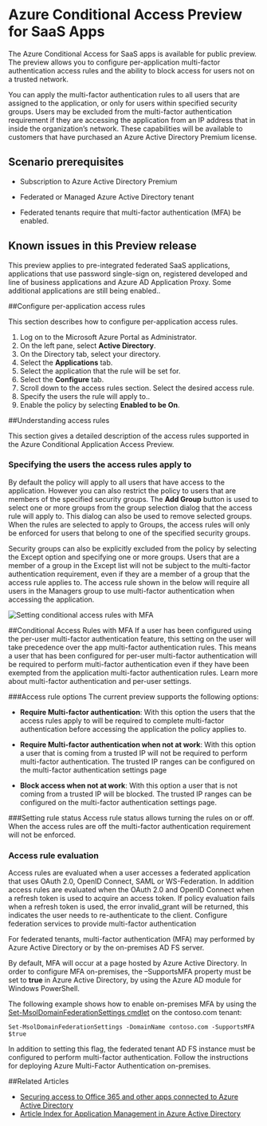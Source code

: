<properties
	pageTitle="Azure Conditional Access Preview for SaaS Apps| Microsoft Azure"
	description="Conditional access in Azure AD allows you to configure per-application multi-factor authentication access rules and the ability to block access for users not on a trusted network. "
	services="active-directory"
	documentationCenter=""
	authors="femila"
	manager="stevenpo"
	editor=""/>

<tags
	ms.service="active-directory"
	ms.workload="identity"
	ms.tgt_pltfrm="na"
	ms.devlang="na"
	ms.topic="article"
	ms.date="03/30/2016"
	ms.author="femila"/>

# Azure Conditional Access Preview for SaaS Apps

The Azure Conditional Access for SaaS apps is available for public preview. The preview allows you to configure per-application multi-factor authentication access rules and the ability to block access for users not on a trusted network. 

You can apply the multi-factor authentication rules to all users that are assigned to the application, or only for users within specified security groups. Users may be excluded from the multi-factor authentication requirement if they are accessing the application from an IP address that in inside the organization’s network.
These capabilities will be available to customers that have purchased an Azure Active Directory Premium license.

## Scenario prerequisites
* Subscription to Azure Active Directory Premium

* Federated or Managed Azure Active Directory tenant

* Federated tenants require that multi-factor authentication (MFA) be enabled.

## Known issues in this Preview release
This preview applies to pre-integrated federated SaaS applications, applications that use password single-sign on, registered developed and line of business applications and Azure AD Application Proxy. Some additional applications are still being enabled..

##Configure per-application access rules

This section describes how to configure per-application access rules.

1. Log on to the Microsoft Azure Portal as Administrator.
2. On the left pane, select **Active Directory**.
3. On the Directory tab, select your directory.
4. Select the **Applications** tab.
5. Select the application that the rule will be set for.
6. Select the **Configure** tab.
7. Scroll down to the access rules section. Select the desired access rule.
8. Specify the users the rule will apply to..
9. Enable the policy by selecting **Enabled to be On**.

##Understanding access rules

This section gives a detailed description of the access rules supported in the Azure Conditional Application Access Preview.

### Specifying the users the access rules apply to

By default the policy will apply to all users that have access to the application. However you can also restrict the policy to users that are members of the specified security groups. The **Add Group** button is used to select one or more groups from the group selection dialog that the access rule will apply to. This dialog can also be used to remove selected groups. When the rules are selected to apply to Groups, the access rules will only be enforced for users that belong to one of the specified security groups.

Security groups can also be explicitly excluded from the policy by selecting the Except option and specifying one or more groups. Users that are a member of a group in the Except list will not be subject to the multi-factor authentication requirement, even if they are a member of a group that the access rule applies to.
The access rule shown in the below will require all users in the Managers group to use multi-factor authentication when accessing the application.

![Setting conditional access rules with MFA](./media/active-directory-conditional-access/conditionalaccess-saas-apps.png)

##Conditional Access Rules with MFA
If a user has been configured using the per-user multi-factor authentication feature, this setting on the user will take precedence over the app multi-factor authentication rules. This means a user that has been configured for per-user multi-factor authentication will be required to perform multi-factor authentication even if they have been exempted from the application multi-factor authentication rules. Learn more about multi-factor authentication and per-user settings.

###Access rule options
The current preview supports the following options:

* **Require Multi-factor authentication**: With this option the users that the access rules apply to will be required to complete multi-factor authentication before accessing the application the policy applies to.

* **Require Multi-factor authentication when not at work**: With this option a user that is coming from a trusted IP will not be required to perform multi-factor authentication. The trusted IP ranges can be configured on the multi-factor authentication settings page

* **Block access when not at work**: With this option a user that is not coming from a trusted IP will be blocked. The trusted IP ranges can be configured on the multi-factor authentication settings page.

###Setting rule status
Access rule status allows turning the rules on or off. When the access rules are off the multi-factor authentication requirement will not be enforced.

### Access rule evaluation

Access rules are evaluated when a user accesses a federated application that uses OAuth 2.0, OpenID Connect, SAML or WS-Federation. In addition access rules are evaluated when the OAuth 2.0 and OpenID Connect when a refresh token is used to acquire an access token. If policy evaluation fails when a refresh token is used, the error invalid_grant will be returned, this indicates the user needs to re-authenticate to the client.
Configure federation services to provide multi-factor authentication

For federated tenants, multi-factor authentication (MFA) may performed by Azure Active Directory or by the on-premises AD FS server.

By default, MFA will occur at a page hosted by Azure Active Directory. In order to configure MFA on-premises, the –SupportsMFA property must be set to **true** in Azure Active Directory, by using the Azure AD module for Windows PowerShell.

The following example shows how to enable on-premises MFA by using the [Set-MsolDomainFederationSettings cmdlet](https://msdn.microsoft.com/library/azure/dn194088.aspx) on the contoso.com tenant:

    Set-MsolDomainFederationSettings -DomainName contoso.com -SupportsMFA $true

In addition to setting this flag, the federated tenant AD FS instance must be configured to perform multi-factor authentication. Follow the instructions for deploying Azure Multi-Factor Authentication on-premises.

##Related Articles

- [Securing access to Office 365 and other apps connected to Azure Active Directory](active-directory-conditional-access.md)
- [Article Index for Application Management in Azure Active Directory](active-directory-apps-index.md)
